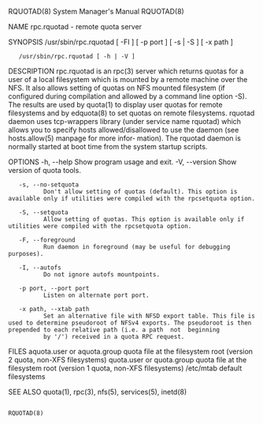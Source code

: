 RQUOTAD(8)                                                                                 System Manager's Manual                                                                                 RQUOTAD(8)



NAME
       rpc.rquotad - remote quota server

SYNOPSIS
       /usr/sbin/rpc.rquotad [ -FI ] [ -p port ] [ -s | -S ] [ -x path ]

       /usr/sbin/rpc.rquotad [ -h | -V ]

DESCRIPTION
       rpc.rquotad  is  an rpc(3) server which returns quotas for a user of a local filesystem which is mounted by a remote machine over the NFS.  It also allows setting of quotas on NFS mounted filesystem
       (if configured during compilation and allowed by a command line option -S).  The results are used by quota(1) to display user quotas for remote filesystems and by edquota(8) to set quotas on  remote
       filesystems.  rquotad daemon uses tcp-wrappers library (under service name rquotad) which allows you to specify hosts allowed/disallowed to use the daemon (see hosts.allow(5) manpage for more infor‐
       mation). The rquotad daemon is normally started at boot time from the system startup scripts.

OPTIONS
       -h, --help
              Show program usage and exit.  -V, --version Show version of quota tools.

       -s, --no-setquota
              Don't allow setting of quotas (default). This option is available only if utilities were compiled with the rpcsetquota option.

       -S, --setquota
              Allow setting of quotas. This option is available only if utilities were compiled with the rpcsetquota option.

       -F, --foreground
              Run daemon in foreground (may be useful for debugging purposes).

       -I, --autofs
              Do not ignore autofs mountpoints.

       -p port, --port port
              Listen on alternate port port.

       -x path, --xtab path
              Set an alternative file with NFSD export table. This file is used to determine pseudoroot of NFSv4 exports. The pseudoroot is then prepended to each relative path (i.e. a path  not  beginning
              by '/') received in a quota RPC request.


FILES
       aquota.user or aquota.group
                           quota file at the filesystem root (version 2 quota, non-XFS filesystems)
       quota.user or quota.group
                           quota file at the filesystem root (version 1 quota, non-XFS filesystems)
       /etc/mtab           default filesystems

SEE ALSO
       quota(1), rpc(3), nfs(5), services(5), inetd(8)



                                                                                                                                                                                                   RQUOTAD(8)
